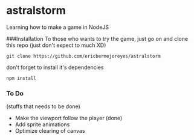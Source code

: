 # astralstorm
Learning how to make a game in NodeJS

###Installation
To those who wants to try the game, just go on and clone this repo (just don't expect to much XD)
```
git clone https://github.com/ericbermejoreyes/astralstorm
```
don't forget to install it's dependencies
```
npm install
```
### To Do
(stuffs that needs to be done)
- Make the viewport follow the player (done)
- Add sprite animations
- Optimize clearing of canvas
